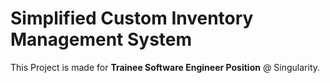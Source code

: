 # Simplified Custom Inventory Management System

This Project is made for <b>Trainee Software Engineer Position</b> </b></i> @ Singularity.</b></i>

